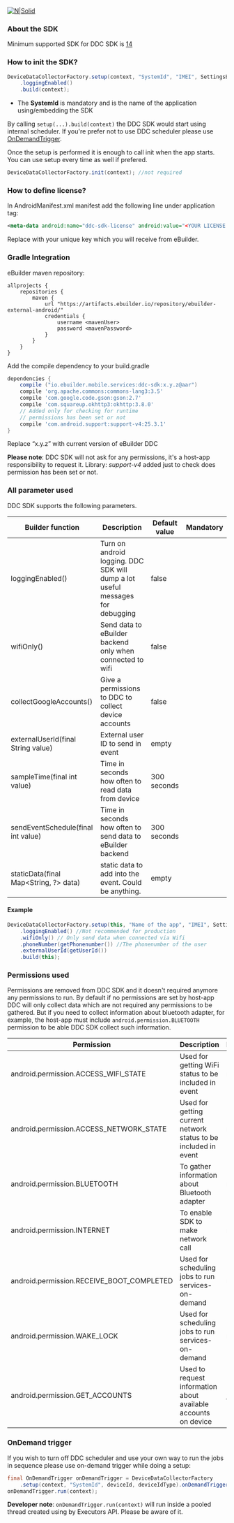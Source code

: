 [![N|Solid](https://ebuilder.com/wp-content/uploads/2017/02/ebuilder-effortless-logo.png)](https://ebuilder.com/)

### About the SDK
Minimum supported SDK for DDC SDK is [14](https://source.android.com/source/build-numbers)

### How to init the SDK?

```java
DeviceDataCollectorFactory.setup(context, "SystemId", "IMEI", SettingsBuilder.DeviceIdType.IMEI)
    .loggingEnabled()
    .build(context);
```
* The **SystemId** is mandatory and is the name of the application using/embedding the SDK


By calling `setup(...).build(context)` the DDC SDK would start using internal scheduler. If you're prefer not to use DDC scheduler please use [OnDemandTrigger](#ondemand-trigger).

Once the setup is performed it is enough to call init when the app starts. You can use setup every time as well if prefered.

```java
DeviceDataCollectorFactory.init(context); //not required
```
### How to define license?
 In AndroidManifest.xml manifest add the following line under application tag:
```xml
<meta-data android:name="ddc-sdk-license" android:value="<YOUR LICENSE KEY>" />
```
Replace <YOUR LICENSE KEY> with your unique key which you will receive from eBuilder.

### Gradle Integration

eBuilder maven repository:
```
allprojects {
    repositories {
        maven {
            url "https://artifacts.ebuilder.io/repository/ebuilder-external-android/"
            credentials {
                username <mavenUser>
                password <mavenPassword>
            }
        }
    }
}

```

Add the compile dependency to your build.gradle

```groovy
dependencies {
    compile ("io.ebuilder.mobile.services:ddc-sdk:x.y.z@aar")
    compile 'org.apache.commons:commons-lang3:3.5'
    compile 'com.google.code.gson:gson:2.7'
    compile 'com.squareup.okhttp3:okhttp:3.8.0'
    // Added only for checking for runtime 
    // permissions has been set or not
    compile 'com.android.support:support-v4:25.3.1'
}
```
Replace “x.y.z” with current version of eBuilder DDC

**Please note**: DDC SDK will not ask for any permissions, it's a host-app responsibility to request it. Library: *support-v4* added just to check does permission has been set or not.

### All parameter used
DDC SDK supports the following parameters.

| Builder function                      | Description                              | Default value | Mandatory |
| ------------------------------------- | ---------------------------------------- | ------------- | --------- |
| loggingEnabled()                      | Turn on android logging. DDC SDK will dump a lot useful messages for debugging | false         |           |
| wifiOnly()                            | Send data to eBuilder backend only when connected to wifi | false         |           |
| collectGoogleAccounts()               | Give a permissions to DDC to collect device accounts | false         |           |
| externalUserId(final String value)    | External user ID to send in event        | empty         |           |
| sampleTime(final int value)           | Time in seconds how often to read data from device | 300 seconds   |           |
| sendEventSchedule(final int value)    | Time in seconds how often to send data to eBuilder backend | 300 seconds   |           |
| staticData(final Map<String, ?> data) | static data to add into the event. Could be anything. | empty         |           |

#### Example
```java
DeviceDataCollectorFactory.setup(this, "Name of the app", "IMEI", SettingsBuilder.DeviceIdType.IMEI)
    .loggingEnabled() //Not recommended for production
    .wifiOnly() // Only send data when connected via Wifi
    .phoneNumber(getPhonenumber()) //The phonenumber of the user
    .externalUserId(getUserId())
    .build(this);
```

### Permissions used

Permissions are removed from DDC SDK and it doesn't required anymore any permissions to run. By default if no permissions are set by host-app DDC will only collect data which are not required any permissions to be gathered. But if you need to collect information about bluetooth adapter, for example, the host-app must include `android.permission.BLUETOOTH` permission to be able DDC SDK collect such information.

| Permission                               | Description                              | Runtime |
| ---------------------------------------- | ---------------------------------------- | ------- |
| android.permission.ACCESS_WIFI_STATE     | Used for getting WiFi status to be included in event | no      |
| android.permission.ACCESS_NETWORK_STATE  | Used for getting current network status to be included in event | no      |
| android.permission.BLUETOOTH             | To gather information about Bluetooth adapter | no      |
| android.permission.INTERNET              | To enable SDK to make network call       | no      |
| android.permission.RECEIVE_BOOT_COMPLETED | Used for scheduling jobs to run services-on-demand | no      |
| android.permission.WAKE_LOCK             | Used for scheduling jobs to run services-on-demand | no      |
| android.permission.GET_ACCOUNTS          | Used to request information about available accounts on device | *yes*   |

### OnDemand trigger
If you wish to turn off DDC scheduler and use your own way to run the jobs in sequence please use on-demand trigger while doing a setup:
```java
final OnDemandTrigger onDemandTrigger = DeviceDataCollectorFactory
	.setup(context, "SystemId", deviceId, deviceIdType).onDemandTrigger(context);
onDemandTrigger.run(context);
```
**Developer note**: `onDemandTrigger.run(context)` will run inside a pooled thread created using by Executors API. Please be aware of it.
